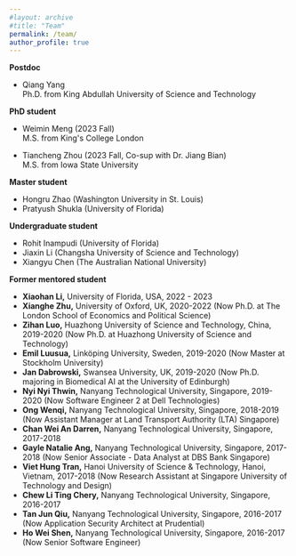 ```yaml
---
#layout: archive
#title: "Team"
permalink: /team/
author_profile: true
---
```


<b>Postdoc</b> 
- Qiang Yang   
  Ph.D. from King Abdullah University of Science and Technology

<b>PhD student</b>  
- Weimin Meng (2023 Fall)  
  M.S. from King's College London  
  
- Tiancheng Zhou (2023 Fall, Co-sup with Dr. Jiang Bian)    
  M.S. from Iowa State University

<b>Master student</b>   
- Hongru Zhao (Washington University in St. Louis)  
- Pratyush Shukla (University of Florida)

<b>Undergraduate student</b>
- Rohit Inampudi (University of Florida)  
- Jiaxin Li (Changsha University of Science and Technology)  
- Xiangyu Chen (The Australian National University)  

<b>Former mentored student</b>  
- <b>Xiaohan Li,</b> University of Florida, USA, 2022 - 2023
- <b>Xianghe Zhu,</b> University of Oxford, UK, 2020-2022 (Now Ph.D. at The London School of Economics and Political Science)
- <b>Zihan Luo,</b> Huazhong University of Science and Technology, China, 2019-2020 (Now Ph.D. at Huazhong University of Science and Technology)
- <b>Emil Luusua,</b> Linköping University, Sweden, 2019-2020 (Now Master at Stockholm University)
- <b>Jan Dabrowski,</b> Swansea University, UK, 2019-2020 (Now Ph.D. majoring in Biomedical AI at the University of Edinburgh)
- <b>Nyi Nyi Thwin,</b> Nanyang Technological University, Singapore, 2019-2020 (Now Software Engineer 2 at Dell Technologies)  
- <b>Ong Wenqi,</b> Nanyang Technological University, Singapore, 2018-2019 (Now Assistant Manager at Land Transport Authority (LTA) Singapore)
- <b>Chan Wei An Darren,</b> Nanyang Technological University, Singapore, 2017-2018     
- <b>Gayle Natalie Ang,</b> Nanyang Technological University, Singapore, 2017-2018 (Now Senior Associate - Data Analyst at DBS Bank Singapore)    
- <b>Viet Hung Tran,</b> Hanoi University of Science & Technology, Hanoi, Vietnam, 2017-2018 (Now Research Assistant at Singapore University of Technology and Design) 
- <b>Chew Li Ting Chery,</b> Nanyang Technological University, Singapore, 2016-2017   
- <b>Tan Jun Qiu,</b> Nanyang Technological University, Singapore, 2016-2017 (Now Application Security Architect at Prudential)  
- <b>Ho Wei Shen,</b> Nanyang Technological University, Singapore, 2016-2017 (Now Senior Software Engineer)
